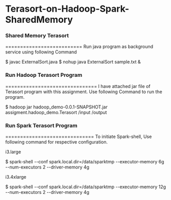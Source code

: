 # Terasort-on-Hadoop-Spark-SharedMemory

### Shared Memory Terasort
==========================
Run java program as background service using following Command

$ javac ExternalSort.java
$ nohup java ExternalSort sample.txt &



### Run Hadoop Terasort Program
===============================
I have attached jar file of Terasort program with this assignment. Use following
Command to run the program.



$ hadoop jar hadoop_demo-0.0.1-SNAPSHOT.jar  assigment.hadoop_demo.Terasort /input /output



### Run Spark Terasort Program
==============================
To initiate Spark-shell, Use following command for respective configuration.

i3.large

$ spark-shell --conf spark.local.dir=/data/sparktmp --executor-memory 6g --num-executors 2 --driver-memory 4g

i3.4xlarge

$ spark-shell --conf spark.local.dir=/data/sparktmp --executor-memory 12g --num-executors 2 --driver-memory 4g

